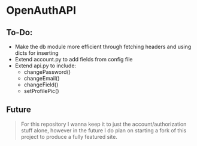 # OpenAuthAPI

## To-Do:
- Make the db module more efficient through fetching headers and using dicts for inserting
- Extend account.py to add fields from config file
- Extend api.py to include:
  - changePassword()
  - changeEmail()
  - changeField()
  - setProfilePic()

## Future
> For this repository I wanna keep it to just the account/authorization stuff alone, however in the future I do plan on starting a fork of this project to produce a fully featured site.

